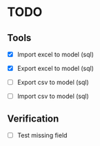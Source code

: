 # TODO 

## Tools

- [X] Import excel to model (sql)
- [X] Export excel to model (sql)

- [ ] Export csv to model (sql)
- [ ] Import csv to model (sql)

## Verification 

- [ ] Test missing field
